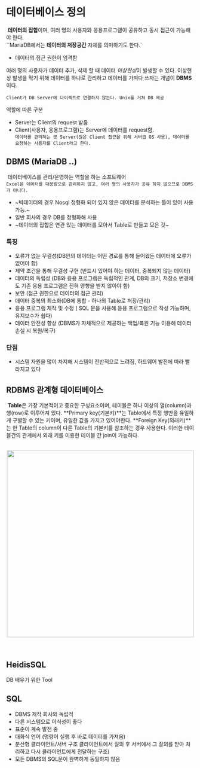 # 데이터베이스 정의
&nbsp;**데이터의 집합**이며, 여러 명의 사용자와 응용프로그램이 공유하고 동시 접근이 가능해야 한다.<br>
``MariaDB에서는 **데이터의 저장공간** 자체를 의미하기도 한다.`
+ 데이터의 접근 권한이 엄격함 <br>


여러 명의 사용자가 데이터 추가, 삭제 할 때 데이터 *이상현상*이 발생할 수 있다. 이상현상 발생을 막기 위해 데이터를 하나로 관리하고 데이터를 가져다 쓰자는 개념이 **DBMS**이다.<br>

`Client가 DB Server에 다이렉트로 연결하지 않는다. Unix를 거쳐 DB 제공`

역할에 따른 구분
- Server는 Client의 request 받음
- Client(사용자, 응용프로그램)는 Server에 데이터를 request함.<br>
`데이터를 관리하는 곳 Server(많은 Client 접근을 위해 서버급 OS 사용), 데이터를 요청하는 사용자를 Client라고 한다.`


## DBMS (MariaDB ..)
&nbsp;데이터베이스를 관리/운영하는 역할을 하는 소프트웨어<br>
`Excel은 데이터를 대용량으로 관리하지 않고, 여러 명의 사용자가 공유 하지 않으므로 DBMS가 아니다.`

+ ~빅데이터의 경우 Nosql 정형화 되어 있지 않은 데이터를 분석하는 툴이 있어 사용가능.~
+ 일반 회사의 경우 DB를 정형화해 사용
+ ~데이터의 집합은 연관 있는 데이터를 모아서 Table로 만들고 모은 것~

### 특징
- 오류가 없는 무결성(DB안의 데이터는 어떤 경로를 통해 들어왔든 데이터에 오류가 없어야 함)
- 제약 조건을 통해 무결성 구현 (반드시 있어야 하는 데이터, 중복되지 않는 데이터)
- 데이터의 독립성 (DB와 응용 프로그램은 독립적인 관계, DB의 크기, 저장소 변경에도 기존 응용 프로그램은 전혀 영향을 받지 않아야 함)
- 보안 (접근 권한으로 데이터의 접근 관리)
- 데이터 중복의 최소화(DB에 통합 - 하나의 Table로 저장/관리)
- 응용 프로그램 제작 및 수정 ( SQL 문을 사용해 응용 프로그램으로 작성 가능하며, 유지보수가 쉽다)
- 데이터 안전성 향상 (DBMS가 자체적으로 제공하는 백업/복원 기능 이용해 데이터 손실 시 복원/복구)

### 단점
- 시스템 자원을 많이 차지해 시스템이 전반적으로 느려짐, 하드웨어 발전에 따라 빨라지고 있다

## RDBMS 관계형 데이터베이스
&nbsp;**Table**은 가장 기본적이고 중요한 구성요소이며, 테이블은 하나 이상의 열(column)과 행(row)로 이루어져 있다.&nbsp;**Primary key(기본키)**는 Table에서 특정 행만을 유일하게 구별할 수 있는 키이며, 유일한 값을 가지고 있어야한다.&nbsp;**Foreign Key(외래키)**는 한 Table의 column이 다른 Table의 기본키를 참조하는 경우 사용한다. 이러한 테이블간의 관계에서 외래 키를 이용한 테이블 간 join이 가능하다.<br><br>
<p align="center"><img src="https://img1.daumcdn.net/thumb/R1280x0/?scode=mtistory2&fname=https%3A%2F%2Fblog.kakaocdn.net%2Fdn%2Fdthgnu%2Fbtsc1vzNtqf%2FcdntQvkYPIAjkxXij6wF7K%2Fimg.png" width="500" height="500"></p><br>

## HeidisSQL
DB 배우기 위한 Tool 

## SQL
- DBMS 제작 회사와 독립적
- 다른 시스템으로 이식성이 좋다
- 표준이 계속 발전 중
- 대화식 언어 (명령어 실행 후 바로 데이터를 가져옴)
- 분산형 클라이언트/서버 구조 클라이언트에서 질의 후 서버에서 그 질의를 받아 처리하고 다시 클라이언트에게 전달하는 구조)
- 모든 DBMS의 SQL문이 완벽하게 동일하지 않음

